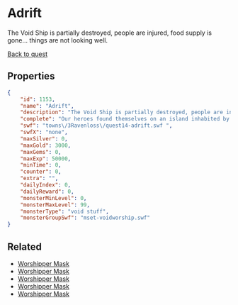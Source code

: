 # Adrift

The Void Ship is partially destroyed, people are injured, food supply is gone... things are not looking well.

[Back to quest](../quests.md)

## Properties

```json
{
    "id": 1153,
    "name": "Adrift",
    "description": "The Void Ship is partially destroyed, people are injured, food supply is gone... things are not looking well.",
    "complete": "Our heroes found themselves on an island inhabited by... worshippers of Pandora!",
    "swf": "towns\/3Ravenloss\/quest14-adrift.swf ",
    "swfX": "none",
    "maxSilver": 0,
    "maxGold": 3000,
    "maxGems": 0,
    "maxExp": 50000,
    "minTime": 0,
    "counter": 0,
    "extra": "",
    "dailyIndex": 0,
    "dailyReward": 0,
    "monsterMinLevel": 0,
    "monsterMaxLevel": 99,
    "monsterType": "void stuff",
    "monsterGroupSwf": "mset-voidworship.swf"
}
```

## Related

- [Worshipper Mask](../items/11931-worshipper-mask.md)
- [Worshipper Mask](../items/11932-worshipper-mask.md)
- [Worshipper Mask](../items/11933-worshipper-mask.md)
- [Worshipper Mask](../items/11934-worshipper-mask.md)
- [Worshipper Mask](../items/11935-worshipper-mask.md)


